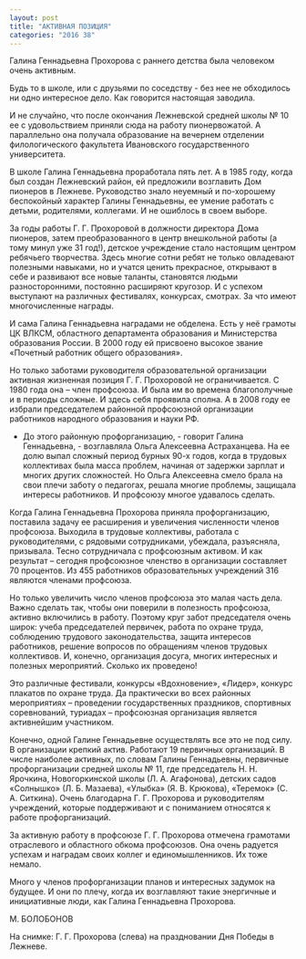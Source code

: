 ```yaml
---
layout: post
title: "АКТИВНАЯ ПОЗИЦИЯ"
categories: "2016 38"
---
```


Галина Геннадьевна Прохорова с раннего детства была человеком очень активным.

Будь то в школе, или с друзьями по соседству - без нее не обходилось ни одно интересное дело. Как говорится настоящая заводила.

И не случайно, что после окончания Лежневской средней школы № 10 ее с удовольствием приняли сюда на работу пионервожатой. А параллельно она получала образование на вечернем отделении филологического факультета Ивановского государственного университета.

В школе Галина Геннадьевна проработала пять лет. А в 1985 году, когда был создан Лежневский район, ей предложили возглавить Дом пионеров в Лежневе. Руководство знало неуемный и по-хорошему беспокойный характер Галины Геннадьевны, ее умение работать с детьми, родителями, коллегами. И не ошиблось в своем выборе.

За годы работы Г. Г. Прохоровой в должности директора Дома пионеров, затем преобразованного в центр внешкольной работы (а тому минул уже 31 год!), детское учреждение стало настоящим центром ребячьего творчества. Здесь многие сотни ребят не только овладевают полезными навыками, но и учатся ценить прекрасное, открывают в себе и развивают все новые таланты, становятся людьми разносторонними, постоянно расширяют кругозор. И с успехом выступают на различных фестивалях, конкурсах, смотрах. За что имеют многочисленные награды.

И сама Галина Геннадьевна наградами не обделена. Есть у неё грамоты ЦК ВЛКСМ, областного департамента образования и Министерства образования России. В 2000 году ей присвоено высокое звание «Почетный работник общего образования».

Но только заботами руководителя образовательной организации активная жизненная позиция Г. Г. Прохоровой не ограничивается. С 1980 года она – член профсоюза. И была им во времена благополучные и в периоды сложные. И здесь себя проявила сполна. А в 2008 году ее избрали председателем районной профсоюзной организации работников народного образования и науки РФ.

- До этого районную профорганизацию, - говорит Галина Геннадьевна, - возглавляла Ольга Алексеевна Астраханцева. На ее долю выпал сложный период бурных 90-х годов, когда в трудовых коллективах была масса проблем, начиная от задержки зарплат и многих других сложностей. Но Ольга Алексеевна смело брала на свои плечи заботу о педагогах, решала многие проблемы, защищала интересы работников. И профсоюзу многое удавалось сделать.

Когда Галина Геннадьевна Прохорова приняла профорганизацию, поставила задачу ее расширения и увеличения численности членов профсоюза. Выходила в трудовые коллективы, работала с руководителями, с рядовыми сотрудниками, убеждала, разъясняла, призывала. Тесно сотрудничала с профсоюзным активом. И как результат – сегодня профсоюзное членство в организации составляет 70 процентов. Из 455 работников образовательных учреждений 316 являются членами профсоюза.

Но только увеличить число членов профсоюза это малая часть дела. Важно сделать так, чтобы они поверили в полезность профсоюза, активно включились в работу. Поэтому круг забот председателя очень широк: учеба председателей первичек, работа по охране труда, соблюдению трудового законодательства, защита интересов работников, решение вопросов по обращениям членов трудовых коллективов. И, конечно, организация досуга, многих интересных и полезных мероприятий. Сколько их проведено!

Это различные фестивали, конкурсы «Вдохновение», «Лидер», конкурс плакатов по охране труда. Да практически во всех районных мероприятиях – проведении государственных праздников, спортивных соревнований, туриадах – профсоюзная организация является активнейшим участником.

Конечно, одной Галине Геннадьевне осуществлять все это не под силу. В организации крепкий актив. Работают 19 первичных организаций. В числе наиболее активных, по словам Галины Геннадьевны, первичные профорганизации средней школы № 11, где председатель Н. Н. Ярочкина, Новогоркинской школы (Л. А. Агафонова), детских садов «Солнышко» (Л. Б. Мазаева), «Улыбка» (Я. В. Крюкова), «Теремок» (С. А. Ситкина). Очень благодарна Г. Г. Прохорова и руководителям учреждений, которые поддерживают и с пониманием относятся к работе профорганизаций.

За активную работу в профсоюзе Г. Г. Прохорова отмечена грамотами отраслевого и областного обкома профсоюзов. Она очень радуется успехам и наградам своих коллег и единомышленников. Их тоже немало.

Много у членов профорганизации планов и интересных задумок на будущее. И они по плечу, когда их возглавляют такие энергичные и инициативные люди, как Галина Геннадьевна Прохорова.

М. БОЛОБОНОВ

На снимке: Г. Г. Прохорова (слева) на праздновании Дня Победы в Лежневе.


